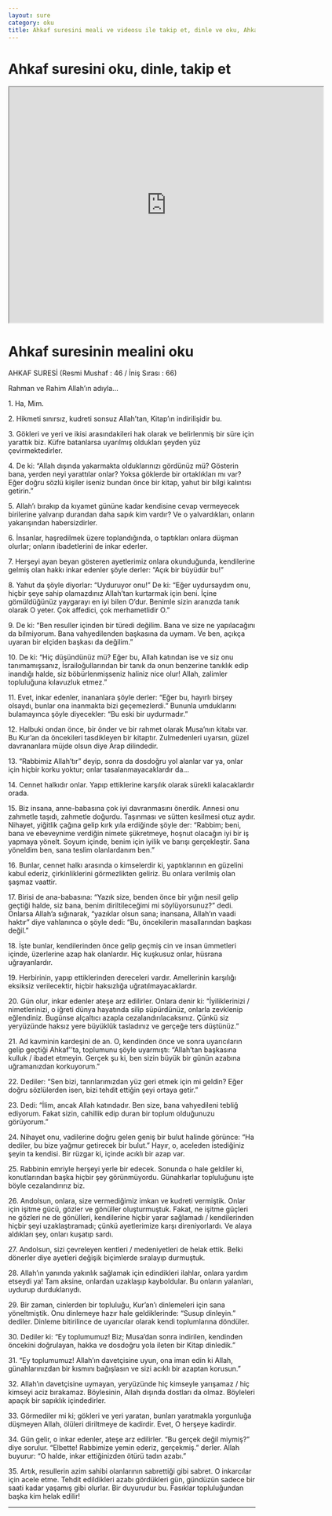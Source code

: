 ```yaml
---
layout: sure
category: oku
title: Ahkaf suresini meali ve videosu ile takip et, dinle ve oku, Ahkaf dinle, Ahkaf meali.
---
```


<div class="container">
  <div class="row">
    <div class="col-lg-12">
      <h1>Ahkaf suresini oku, dinle, takip et</h1>
      <div class="div-youtube-embed">
        <iframe width="640" height="480" src="https://www.youtube.com/embed/">frameborder="0" allowfullscreen></iframe>
      </div>
    </div>
  </div>

  <div class="row">
    <div class="col-lg-12">
      <h1>Ahkaf suresinin mealini oku</h1>
      <div><p></p><p></p><p>AHKAF SURESİ (Resmi Mushaf : 46 / İniş Sırası : 66)</p><p>Rahman ve Rahim Allah’ın adıyla…</p><p></p><p></p><p>1. Ha, Mim.</p><p></p><p></p><p>2. Hikmeti sınırsız, kudreti sonsuz Allah’tan, Kitap’ın indirilişidir bu.</p><p></p><p></p><p>3. Gökleri ve yeri ve ikisi arasındakileri hak olarak ve belirlenmiş bir süre için yarattık biz. Küfre batanlarsa uyarılmış oldukları şeyden yüz çevirmektedirler.</p><p></p><p></p><p>4. De ki: “Allah dışında yakarmakta olduklarınızı gördünüz mü? Gösterin bana, yerden neyi yarattılar onlar? Yoksa göklerde bir ortaklıkları mı var? Eğer doğru sözlü kişiler iseniz bundan önce bir kitap, yahut bir bilgi kalıntısı getirin.”</p><p></p><p></p><p>5. Allah’ı bırakıp da kıyamet gününe kadar kendisine cevap vermeyecek birilerine yalvarıp durandan daha sapık kim vardır? Ve o yalvardıkları, onların yakarışından habersizdirler.</p><p></p><p></p><p>6. İnsanlar, haşredilmek üzere toplandığında, o taptıkları onlara düşman olurlar; onların ibadetlerini de inkar ederler.</p><p></p><p></p><p>7. Herşeyi ayan beyan gösteren ayetlerimiz onlara okunduğunda, kendilerine gelmiş olan hakkı inkar edenler şöyle derler: “Açık bir büyüdür bu!”</p><p></p><p></p><p>8. Yahut da şöyle diyorlar: “Uyduruyor onu!” De ki: “Eğer uydursaydım onu, hiçbir şeye sahip olamazdınız Allah’tan kurtarmak için beni. İçine gömüldüğünüz yaygarayı en iyi bilen O’dur. Benimle sizin aranızda tanık olarak O yeter. Çok affedici, çok merhametlidir O.”</p><p></p><p></p><p>9. De ki: “Ben resuller içinden bir türedi değilim. Bana ve size ne yapılacağını da bilmiyorum. Bana vahyedilenden başkasına da uymam. Ve ben, açıkça uyaran bir elçiden başkası da değilim.”</p><p></p><p></p><p>10. De ki: “Hiç düşündünüz mü? Eğer bu, Allah katından ise ve siz onu tanımamışsanız, İsrailoğullarından bir tanık da onun benzerine tanıklık edip inandığı halde, siz böbürlenmişseniz haliniz nice olur! Allah, zalimler topluluğuna kılavuzluk etmez.”</p><p></p><p></p><p>11. Evet, inkar edenler, inananlara şöyle derler: “Eğer bu, hayırlı birşey olsaydı, bunlar ona inanmakta bizi geçemezlerdi.” Bununla umduklarını bulamayınca şöyle diyecekler: “Bu eski bir uydurmadır.”</p><p></p><p></p><p>12. Halbuki ondan önce, bir önder ve bir rahmet olarak Musa’nın kitabı var. Bu Kur’an da öncekileri tasdikleyen bir kitaptır. Zulmedenleri uyarsın, güzel davrananlara müjde olsun diye Arap dilindedir.</p><p></p><p></p><p>13. “Rabbimiz Allah’tır” deyip, sonra da dosdoğru yol alanlar var ya, onlar için hiçbir korku yoktur; onlar tasalanmayacaklardır da…</p><p></p><p></p><p>14. Cennet halkıdır onlar. Yapıp ettiklerine karşılık olarak sürekli kalacaklardır orada.</p><p></p><p></p><p>15. Biz insana, anne-babasına çok iyi davranmasını önerdik. Annesi onu zahmetle taşıdı, zahmetle doğurdu. Taşınması ve sütten kesilmesi otuz aydır. Nihayet, yiğitlik çağına gelip kırk yıla erdiğinde şöyle der: “Rabbim; beni, bana ve ebeveynime verdiğin nimete şükretmeye, hoşnut olacağın iyi bir iş yapmaya yönelt. Soyum içinde, benim için iyilik ve barışı gerçekleştir. Sana yöneldim ben, sana teslim olanlardanım ben.”</p><p></p><p></p><p>16. Bunlar, cennet halkı arasında o kimselerdir ki, yaptıklarının en güzelini kabul ederiz, çirkinliklerini görmezlikten geliriz. Bu onlara verilmiş olan şaşmaz vaattir.</p><p></p><p></p><p>17. Birisi de ana-babasına: “Yazık size, benden önce bir yığın nesil gelip geçtiği halde, siz bana, benim diriltileceğimi mi söylüyorsunuz?” dedi. Onlarsa Allah’a sığınarak, “yazıklar olsun sana; inansana, Allah’ın vaadi haktır” diye vahlanınca o şöyle dedi: “Bu, öncekilerin masallarından başkası değil.”</p><p></p><p></p><p>18. İşte bunlar, kendilerinden önce gelip geçmiş cin ve insan ümmetleri içinde, üzerlerine azap hak olanlardır. Hiç kuşkusuz onlar, hüsrana uğrayanlardır.</p><p></p><p></p><p>19. Herbirinin, yapıp ettiklerinden dereceleri vardır. Amellerinin karşılığı eksiksiz verilecektir, hiçbir haksızlığa uğratılmayacaklardır.</p><p></p><p></p><p>20. Gün olur, inkar edenler ateşe arz edilirler. Onlara denir ki: “İyiliklerinizi / nimetlerinizi, o iğreti dünya hayatında silip süpürdünüz, onlarla zevklenip eğlendiniz. Bugünse alçaltıcı azapla cezalandırılacaksınız. Çünkü siz yeryüzünde haksız yere büyüklük tasladınız ve gerçeğe ters düştünüz.”</p><p></p><p></p><p>21. Ad kavminin kardeşini de an. O, kendinden önce ve sonra uyarıcıların gelip geçtiği Ahkaf'’ta, toplumunu şöyle uyarmıştı: “Allah’tan başkasına kulluk / ibadet etmeyin. Gerçek şu ki, ben sizin büyük bir günün azabına uğramanızdan korkuyorum.”</p><p></p><p></p><p>22. Dediler: “Sen bizi, tanrılarımızdan yüz geri etmek için mi geldin? Eğer doğru sözlülerden isen, bizi tehdit ettiğin şeyi ortaya getir.”</p><p></p><p></p><p>23. Dedi: “İlim, ancak Allah katındadır. Ben size, bana vahyedileni tebliğ ediyorum. Fakat sizin, cahillik edip duran bir toplum olduğunuzu görüyorum.”</p><p></p><p></p><p>24. Nihayet onu, vadilerine doğru gelen geniş bir bulut halinde görünce: “Ha dediler, bu bize yağmur getirecek bir bulut.” Hayır, o, aceleden istediğiniz şeyin ta kendisi. Bir rüzgar ki, içinde acıklı bir azap var.</p><p></p><p></p><p>25. Rabbinin emriyle herşeyi yerle bir edecek. Sonunda o hale geldiler ki, konutlarından başka hiçbir şey görünmüyordu. Günahkarlar topluluğunu işte böyle cezalandırırız biz.</p><p></p><p></p><p>26. Andolsun, onlara, size vermediğimiz imkan ve kudreti vermiştik. Onlar için işitme gücü, gözler ve gönüller oluşturmuştuk. Fakat, ne işitme güçleri ne gözleri ne de gönülleri, kendilerine hiçbir yarar sağlamadı / kendilerinden hiçbir şeyi uzaklaştıramadı; çünkü ayetlerimize karşı direniyorlardı. Ve alaya aldıkları şey, onları kuşatıp sardı.</p><p></p><p></p><p>27. Andolsun, sizi çevreleyen kentleri / medeniyetleri de helak ettik. Belki dönerler diye ayetleri değişik biçimlerde sıralayıp durmuştuk.</p><p></p><p></p><p>28. Allah’ın yanında yakınlık sağlamak için edindikleri ilahlar, onlara yardım etseydi ya! Tam aksine, onlardan uzaklaşıp kayboldular. Bu onların yalanları, uydurup durduklarıydı.</p><p></p><p></p><p>29. Bir zaman, cinlerden bir topluluğu, Kur’an’ı dinlemeleri için sana yöneltmiştik. Onu dinlemeye hazır hale geldiklerinde: “Susup dinleyin.” dediler. Dinleme bitirilince de uyarıcılar olarak kendi toplumlarına döndüler.</p><p></p><p></p><p>30. Dediler ki: “Ey toplumumuz! Biz; Musa’dan sonra indirilen, kendinden öncekini doğrulayan, hakka ve dosdoğru yola ileten bir Kitap dinledik.”</p><p></p><p></p><p>31. “Ey toplumumuz! Allah’ın davetçisine uyun, ona iman edin ki Allah, günahlarınızdan bir kısmını bağışlasın ve sizi acıklı bir azaptan korusun.”</p><p></p><p></p><p>32. Allah’ın davetçisine uymayan, yeryüzünde hiç kimseyle yarışamaz / hiç kimseyi aciz bırakamaz. Böylesinin, Allah dışında dostları da olmaz. Böyleleri apaçık bir sapıklık içindedirler.</p><p></p><p></p><p>33. Görmediler mi ki; gökleri ve yeri yaratan, bunları yaratmakla yorgunluğa düşmeyen Allah, ölüleri diriltmeye de kadirdir. Evet, O herşeye kadirdir.</p><p></p><p></p><p>34. Gün gelir, o inkar edenler, ateşe arz edilirler. “Bu gerçek değil miymiş?” diye sorulur. “Elbette! Rabbimize yemin ederiz, gerçekmiş.” derler. Allah buyurur: “O halde, inkar ettiğinizden ötürü tadın azabı.”</p><p></p><p></p><p>35. Artık, resullerin azim sahibi olanlarının sabrettiği gibi sabret. O inkarcılar için acele etme. Tehdit edildikleri azabı gördükleri gün, gündüzün sadece bir saati kadar yaşamış gibi olurlar. Bir duyurudur bu. Fasıklar topluluğundan başka kim helak edilir!</p><p></p><p></p></div>
    </div>
  </div>
</div>
<hr />